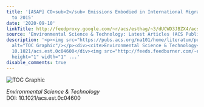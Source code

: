 ```yaml
---
title: '[ASAP] CO<sub>2</sub> Emissions Embodied in International Migration from 1995
  to 2015'
date: '2020-09-10'
linkTitle: http://feedproxy.google.com/~r/acs/esthag/~3/dUCWD3JBZX4/acs.est.0c04600
source: 'Environmental Science & Technology: Latest Articles (ACS Publications)'
description: '<p><img src="https://pubs.acs.org/na101/home/literatum/publisher/achs/journals/content/esthag/0/esthag.ahead-of-print/acs.est.0c04600/20200910/images/medium/es0c04600_0004.gif"
  alt="TOC Graphic"/></p><div><cite>Environmental Science & Technology</cite></div><div>DOI:
  10.1021/acs.est.0c04600</div><img src="http://feeds.feedburner.com/~r/acs/esthag/~4/dUCWD3JBZX4"
  height="1" width="1" ...'
disable_comments: true
---
```

<p><img src="https://pubs.acs.org/na101/home/literatum/publisher/achs/journals/content/esthag/0/esthag.ahead-of-print/acs.est.0c04600/20200910/images/medium/es0c04600_0004.gif" alt="TOC Graphic"/></p><div><cite>Environmental Science & Technology</cite></div><div>DOI: 10.1021/acs.est.0c04600</div><img src="http://feeds.feedburner.com/~r/acs/esthag/~4/dUCWD3JBZX4" height="1" width="1" ...